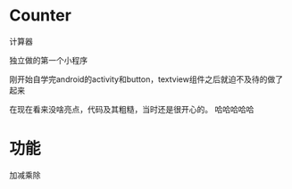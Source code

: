 # Counter
计算器

独立做的第一个小程序

刚开始自学完android的activity和button，textview组件之后就迫不及待的做了起来

在现在看来没啥亮点，代码及其粗糙，当时还是很开心的。
哈哈哈哈哈

# 功能
加减乘除
